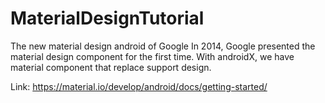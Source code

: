 # MaterialDesignTutorial
The new material design android of Google
In 2014, Google presented the material design component for the first time. With androidX, we have material component that replace support design.

Link: https://material.io/develop/android/docs/getting-started/
